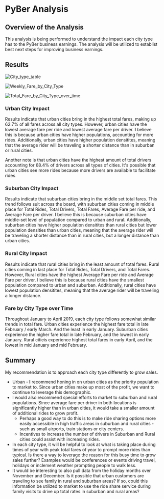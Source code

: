 # PyBer Analysis
## Overview of the Analysis
This analysis is being performed to understand the impact each city type has to the PyBer business earnings. The analysis will be utilized to establist best next steps for improving business earnings.
## Results

![City_type_table](https://user-images.githubusercontent.com/110419577/195449271-71ad646b-ee0d-45a8-b380-65e8c40b13a5.png)

![Weekly_Fare_by_City_Type](https://user-images.githubusercontent.com/110419577/195449722-c423624c-ef29-4b84-b578-87a2e11cdc11.png)

![Total_Fare_by_City_Type_over_time](https://user-images.githubusercontent.com/110419577/195449736-a915e5fc-390a-4f91-a6fe-c229960702c5.png)

### Urban City Impact
Results indicate that urban cities bring in the highest total fares, making up 62.7% of all fares across all city types. However, urban cities have the lowest average fare per ride and lowest average fare per driver. I believe this is because urban cities have higher populations, accounting for more rides. Additionally, urban cities have higher population densitites, meaning that the average rider will be traveling a shorter distance than in suburban or rural cities. 

Another note is that urban cities have the highest amount of total drivers accounting for 68.4% of drivers across all types of cities. It's possible that urban cities see more rides because more drivers are available to facilitate rides.
### Suburban City Impact
Results indicate that suburban cities bring in the middle set total fares. This trend follows suit across the board, with suburban cities coming in middle place for Total Rides, Total Drivers, Total Fares, Average Fare per ride, and Average Fare per driver. I believe this is because suburban cities have middle-set level of population compared to urban and rural. Additionally, suburban cities have higher population densitites than rural cities but lower population densities than urban cities, meaning that the average rider will be traveling a shorter distance than in rural cities, but a longer distance than urban cities. 

### Rural City Impact
Results indicate that rural cities bring in the least amount of total fares. Rural cities coming in last place for Total Rides, Total Drivers, and Total Fares. However, Rural cities have the highest Average Fare per ride and Average Fare per driver. I believe this is because rural cities have the smallest population compared to urban and suburban. Additionally, rural cities have lowest population densitites, meaning that the average rider will be traveling a longer distance.

### Fare by City Type over Time
Throughout January to April 2019, each city type follows somewhat similar trends in total fare. Urban cities experience the highest fare total in late February / early March. And the least in early January. Suburban cities experience the higher fare total in late February, and the lowest in early January. Rural citieis experience highest total fares in early April, and the lowest in mid January and mid February.

## Summary
My recommendation is to approach each city type differently to grow sales.
* Urban - I recommend honing in on urban cities as the priority population to market to. Since urban cities make up most of the profit, we want to continue to leverage this demographic. 
* I would also recommend special efforts to market to suburban and rural populations. Since average fare per driver in both locations is significantly higher than in urban cities, it would take a smaller amount of additional rides to grow profit. 
    * Perhaps a good way to do this is to make ride sharing options more easily accessible in high traffic areas in suburban and rural cities - such as small airports, train stations or city centers.
    * Incentives to increase the number of drivers in Suburban and Rural cities could assist with increasing rides.
* In each city type, it will be helpful to look at what is taking place during times of year with peak total fares of year to prompt more rides than typical. Is there a way to leverage the reason for this busy time to grow sales further? Examples would be conferences or events driving travel, holidays or inclement weather prompting people to walk less.
* It would be interesting to also pull data from the holiday months over November and December. Is it possible that urban customers are traveling to see family in rural and suburban areas? If so, could this information be utilized to market to use the ride share service during family visits to drive up total rates in suburban and rural areas?
